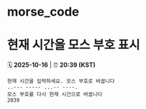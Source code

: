# morse_code
# 현재 시간을 모스 부호 표시
<!-- MORSE_TIME_START -->
🗓️ **2025-10-16** | ⏰ **20:39 (KST)**

```
현재 시간을 입력하세요. 모스 부호로 바꿉니다
..--- ----- ...-- ----.
모스 부호를 다시 현재 시간으로 바꿉니다
2039
```
<!-- MORSE_TIME_END -->
